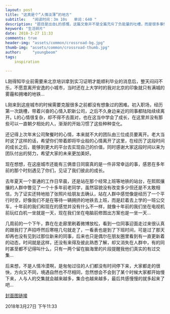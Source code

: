 ```yaml
---
layout: post
title: "这真是个“人情淡薄”的地方"
subtitle:   "阅读时间：3m 10s   单词：640 "
description: "题目是出自L的感慨，这篇文章并不是全篇充斥了负能量的吐槽，而是很多事情是现在或者曾经发生在我身边的小故事…"
keyword: "生活碎片"
date: 2018-3-27 11:33
comments: true
header-img: "assets/common/crossroad-bg.jpg"
thumb-img: "assets/common/crossroad-thumb.jpg"
author:     "youngbeom"
tags:
    inspiration 
    
---
```

L刚得知毕业前需要来北京培训拿到实习证明才能顺利毕业的消息后，整天闷闷不乐，不愿意离开安逸的小城市，当时还在上大学时的我对北京的印象就只有满城的雾霾和拥堵的地铁… 

L刚来到这座城市的时候需要克服很多之前都没有想象过的困难。初入职场，经历第一次跳槽，带着兴奋的心情入职新公司，之后不久身边亲近的同事都陆陆续续离开。L的心情很复杂，却不得不去面对，也在这当中学会了成长，在这里并没有那些可以一直朝夕相处的人，渐渐的开始习惯了这些种种变化。

还记得上次年末公司聚餐时的心情，本来就不大的团队由三位成员要离开。老大当时说了这样的话，希望你们带着即将毕业般的心情离开了这里，在经历了这段时间的成长之后，能够到更大的平台去实现自己的价值，同时感谢大家这段时间以来为团队付出的努力，希望大家的未来更加美好。

现在想想，在这座城市还能有三俩昔日同窗真的是一件非常幸运的事，感恩在多年前的那个时刻遇见了你们，见证了我们彼此的成长。

去年夏天一个普通的工作日早晨，还是站在那个经常上班等地铁的站台，在熙熙攘攘的人群中瞥见了一个十多年前老同学，虽然容貌没有改变多少但还是不太敢相信，为了证实还特地拍了张照片给朋友去确认，站在人群中感觉像是经历了一个平行时空，好像我们不是在等待一辆拥挤的地铁去上班，而是赶着去上学的一班公交车，十年前的我们和现在的感觉并没有什么不一样，就像十年前的我们坐在电视机前玩红白机一坐就是一天，现在我们坐在电脑前修图出方案也是一坐一天…

几周前的一个下午，靠在在走廊里刷着微博放松，看到一位同事迎面走过来很认真的跟我打了声招呼然后寒暄几句就走了，一看表也是到了下班时间，可是过了那天却再也没有见到过那位新来的同事，后来也只是偶尔在朋友圈里看到有一直更新着的动态，时间就是这样，还没有来得及彼此熟悉了解，却又消失在人群中，有的同时甚至都不记得叫什么，只有一两个留在脑海里的片段提醒我他们真实的有过交集…

后来想，不是人情冷漠啊，是匆匆过往的人们都没有时间停下来，大家都走的很快，方向又不同，境遇自然也不尽相同，忽然想会不会到了某个时候大家都开始慢下来，人与人的交集就会越来越多，集合也越来越多，最后共感慢慢的就多起来了吧...

[封面图链接](https://unsplash.com/photos/t01KsbmACSs)

2018年3月27日 下午11:33